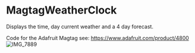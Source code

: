# MagtagWeatherClock
Displays the time, day current weather and a 4 day forecast.

Code for the Adafruit Magtag see: https://www.adafruit.com/product/4800
![IMG_7889](https://user-images.githubusercontent.com/39632979/191172528-971b6b53-364a-4444-85c1-99a2eb8f6f29.jpg)

